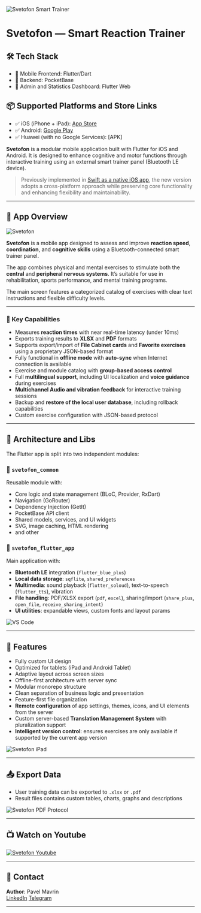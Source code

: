 ![Svetofon Smart Trainer](https://github.com/mavrinpn/Svetofon-App-Flutter/raw/main/img/Svetoton_cover.jpeg)

# Svetofon — Smart Reaction Trainer

## 🛠️ Tech Stack

- 🧩 Mobile Frontend: Flutter/Dart
- 🧩 Backend: PocketBase
- 🧩 Admin and Statistics Dashboard: Flutter Web

## 📦 Supported Platforms and Store Links

- ✅ iOS (iPhone + iPad): [App Store](https://apps.apple.com/en/app/svetofon/id6737197083)
- ✅ Android: [Google Play]()
- ✅ Huawei (with no Google Services): [APK]

**Svetofon** is a modular mobile application built with Flutter for iOS and Android. It is designed to enhance cognitive and motor functions through interactive training using an external smart trainer panel (Bluetooth LE device).

> Previously implemented in [Swift as a native iOS app](https://github.com/mavrinpn/Svetofon-App-Swift), the new version adopts a cross-platform approach while preserving core functionality and enhancing flexibility and maintainability.

---

## 📱 App Overview

![Svetofon](https://github.com/mavrinpn/Svetofon-App-Flutter/raw/main/img/Svetofon3_iPhone.png)

**Svetofon** is a mobile app designed to assess and improve **reaction speed**, **coordination**, and **cognitive skills** using a Bluetooth-connected smart trainer panel.

The app combines physical and mental exercises to stimulate both the **central** and **peripheral nervous systems**. It’s suitable for use in rehabilitation, sports performance, and mental training programs.

The main screen features a categorized catalog of exercises with clear text instructions and flexible difficulty levels.

---

### 🔐 Key Capabilities

- Measures **reaction times** with near real-time latency (under 10ms)
- Exports training results to **XLSX** and **PDF** formats
- Supports export/import of **File Cabinet cards** and **Favorite exercises** using a proprietary JSON-based format
- Fully functional in **offline mode** with **auto-sync** when Internet connection is available
- Exercise and module catalog with **group-based access control**
- Full **multilingual support**, including UI localization and **voice guidance** during exercises
- **Multichannel Audio and vibration feedback** for interactive training sessions
- Backup and **restore of the local user database**, including rollback capabilities
- Custom exercise configuration with JSON-based protocol

---

## 🧠 Architecture and Libs

The Flutter app is split into two independent modules:

### **🧩 `svetofon_common`**

Reusable module with:
- Core logic and state management (BLoC, Provider, RxDart)
- Navigation (GoRouter)
- Dependency Injection (GetIt)
- PocketBase API client
- Shared models, services, and UI widgets
- SVG, image caching, HTML rendering
- and other

### **📲 `svetofon_flutter_app`**

Main application with:
- **Bluetooth LE** integration (`flutter_blue_plus`)
- **Local data storage**: `sqflite`, `shared_preferences`
- **Multimedia**: sound playback (`flutter_soloud`), text-to-speech (`flutter_tts`), vibration
- **File handling**: PDF/XLSX export (`pdf`, `excel`), sharing/import (`share_plus`, `open_file`, `receive_sharing_intent`)
- **UI utilities**: expandable views, custom fonts and layout params

![VS Code](https://github.com/mavrinpn/Svetofon-App-Flutter/raw/main/img/vscode.png)

---

## 🧩 Features

- Fully custom UI design
- Optimized for tablets (iPad and Android Tablet)
- Adaptive layout across screen sizes
- Offline-first architecture with server sync
- Modular monorepo structure
- Clean separation of business logic and presentation
- Feature-first file organization
- **Remote configuration** of app settings, themes, icons, and UI elements from the server
- Custom server-based **Translation Management System** with pluralization support
- **Intelligent version control**: ensures exercises are only available if supported by the current app version

![Svetofon iPad](https://github.com/mavrinpn/Svetofon-App-Flutter/raw/main/img/Svetofon3_iPad.png)

---

## 📤 Export Data

- User training data can be exported to `.xlsx` or `.pdf`
- Result files contains custom tables, charts, graphs and descriptions

![Svetofon PDF Protocol](https://github.com/mavrinpn/Svetofon-App-Flutter/raw/main/img/protocol.png)

---

## 📺 Watch on Youtube

[![Svetofon Youtube](https://github.com/mavrinpn/Svetofon-App-Flutter/raw/main/img/youtube.png)](https://www.youtube.com/watch?v=dg87534pwd8)

---

## 📇 Contact

**Author**: Pavel Mavrin  
[LinkedIn](https://www.linkedin.com/in/mavrinpn/)
[Telegram](https://t.me/mavrinpn)

---
